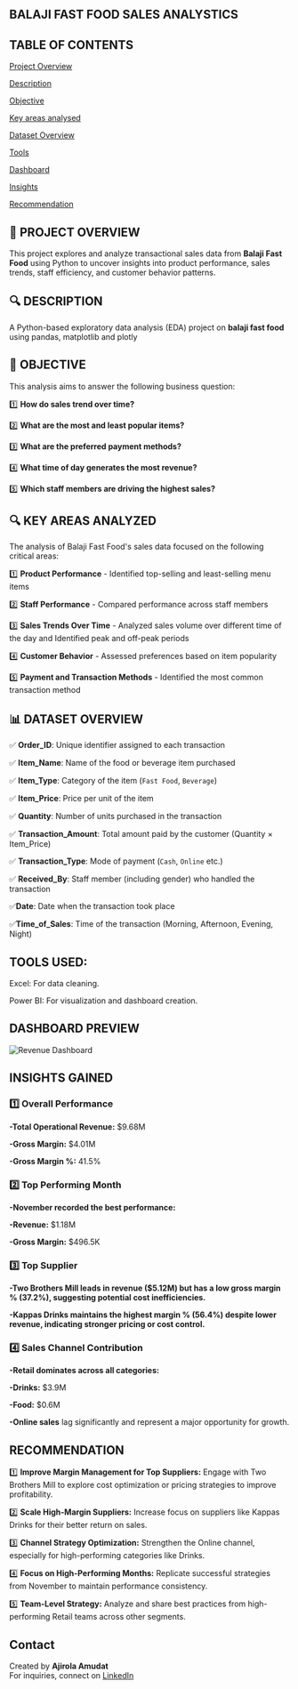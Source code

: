 ## BALAJI FAST FOOD SALES ANALYSTICS

## TABLE OF CONTENTS 
 [Project Overview]()

 [Description]() 
 
 [Objective]() 
  
 [Key areas analysed]() 

 [Dataset Overview]()
 
 [Tools]()
 
 [Dashboard]()
 
 [Insights]() 
 
 [Recommendation]() 

## 📖 PROJECT OVERVIEW 
This project explores and analyze transactional sales data from **Balaji Fast Food** using Python to uncover insights into product performance, sales trends, staff efficiency, and customer behavior patterns.

## 🔍 DESCRIPTION
A Python-based exploratory data analysis (EDA) project on **balaji fast food** using pandas,
matplotlib and plotly 

## 🎯 OBJECTIVE 
This analysis aims to answer the following business question:

1️⃣ **How do sales trend over time?**

2️⃣ **What are the most and least popular items?**

3️⃣ **What are the preferred payment methods?**

4️⃣ **What time of day generates the most revenue?**

5️⃣ **Which staff members are driving the highest sales?**

## 🔍 KEY AREAS ANALYZED
The analysis of Balaji Fast Food's sales data focused on the following critical areas:

1️⃣ **Product Performance** - Identified top-selling and least-selling menu items

2️⃣ **Staff Performance** - Compared performance across staff members

3️⃣ **Sales Trends Over Time** - Analyzed sales volume over different time of the day and Identified peak and off-peak periods

4️⃣ **Customer Behavior** - Assessed preferences based on item popularity 

5️⃣ **Payment and Transaction Methods** - Identified the most common transaction method

## 📊 DATASET OVERVIEW

✅ **Order_ID**: Unique identifier assigned to each transaction

✅ **Item_Name**: Name of the food or beverage item purchased

✅ **Item_Type**: Category of the item (`Fast Food`, `Beverage`)

✅ **Item_Price**: Price per unit of the item

✅ **Quantity**: Number of units purchased in the transaction

✅ **Transaction_Amount**: Total amount paid by the customer (Quantity × Item_Price)

✅ **Transaction_Type**: Mode of payment (`Cash`, `Online` etc.)

✅ **Received_By**: Staff member (including gender) who handled the transaction

✅**Date**: Date when the transaction took place

✅**Time_of_Sales**: Time of the transaction (Morning, Afternoon, Evening, Night)

## TOOLS USED:


Excel: For data cleaning.

Power BI: For visualization and dashboard creation.

## DASHBOARD PREVIEW 

![Revenue Dashboard](Screenshot_20250512_235307.jpg)

## INSIGHTS GAINED
### 1️⃣ Overall Performance

**-Total Operational Revenue:** $9.68M

**-Gross Margin:** $4.01M

**-Gross Margin %:** 41.5%

### 2️⃣ Top Performing Month

**-November recorded the best performance:**

**-Revenue:** $1.18M

**-Gross Margin:** $496.5K

### 3️⃣ Top Supplier

**-Two Brothers Mill leads in revenue ($5.12M) but has a low gross margin % (37.2%), suggesting potential cost inefficiencies.**

**-Kappas Drinks maintains the highest margin % (56.4%) despite lower revenue, indicating stronger pricing or cost control.**


### 4️⃣ Sales Channel Contribution

**-Retail dominates across all categories:**

**-Drinks:** $3.9M

**-Food:** $0.6M

**-Online sales** lag significantly and represent a major opportunity for growth.

## RECOMMENDATION 
1️⃣ **Improve Margin Management for Top Suppliers:** Engage with Two Brothers Mill to explore cost optimization or pricing strategies to improve profitability.

2️⃣ **Scale High-Margin Suppliers:** Increase focus on suppliers like Kappas Drinks for their better return on sales.

3️⃣ **Channel Strategy Optimization:** Strengthen the Online channel, especially for high-performing categories like Drinks.

4️⃣ **Focus on High-Performing Months:** Replicate successful strategies from November to maintain performance consistency.

5️⃣ **Team-Level Strategy:** Analyze and share best practices from high-performing Retail teams across other segments.

## Contact
Created by **Ajirola Amudat**  
For inquiries, connect on [LinkedIn](https://www.linkedin.com/in/ajirola-amudat-a-3083882b2?utm_source=share&utm_campaign=share_via&utm_content=profile&utm_medium=android_app)
